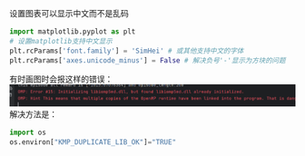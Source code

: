 设置图表可以显示中文而不是乱码
```python
import matplotlib.pyplot as plt
# 设置matplotlib支持中文显示  
plt.rcParams['font.family'] = 'SimHei' # 或其他支持中文的字体  
plt.rcParams['axes.unicode_minus'] = False # 解决负号'-'显示为方块的问题
```


有时画图时会报这样的错误：
![](images/Pasted%20image%2020240506215927.png)
解决方法是：
```python
import os  
os.environ["KMP_DUPLICATE_LIB_OK"]="TRUE"
```



